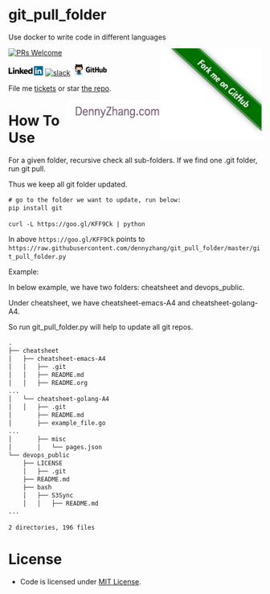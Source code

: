 # git_pull_folder
Use docker to write code in different languages

<a href="https://github.com/DennyZhang?tab=followers"><img align="right" width="200" height="183" src="https://raw.githubusercontent.com/USDevOps/mywechat-slack-group/master/images/fork_github.png" /></a>

[![PRs Welcome](https://img.shields.io/badge/PRs-welcome-brightgreen.svg)](http://makeapullrequest.com)

[![LinkedIn](https://raw.githubusercontent.com/USDevOps/mywechat-slack-group/master/images/linkedin_icon.png)](https://www.linkedin.com/in/dennyzhang001) <a href="https://www.dennyzhang.com/slack" target="_blank" rel="nofollow"><img src="http://slack.dennyzhang.com/badge.svg" alt="slack"/></a> [![Github](https://raw.githubusercontent.com/USDevOps/mywechat-slack-group/master/images/github.png)](https://github.com/DennyZhang)

File me [tickets](https://github.com/DennyZhang/git_pull_folder/issues) or star [the repo](https://github.com/DennyZhang/git_pull_folder).

<a href="https://www.dennyzhang.com"><img align="right" width="185" height="37" src="https://raw.githubusercontent.com/USDevOps/mywechat-slack-group/master/images/dns_small.png"></a>

# How To Use
For a given folder, recursive check all sub-folders. If we find one .git folder, run git pull.

Thus we keep all git folder updated.
```
# go to the folder we want to update, run below:
pip install git

curl -L https://goo.gl/KFF9Ck | python
```

In above `https://goo.gl/KFF9Ck` points to `https://raw.githubusercontent.com/dennyzhang/git_pull_folder/master/git_pull_folder.py`

Example:

In below example, we have two folders: cheatsheet and devops_public.

Under cheatsheet, we have cheatsheet-emacs-A4 and cheatsheet-golang-A4.

So run git_pull_folder.py will help to update all git repos.
```
.
├── cheatsheet
│   ├── cheatsheet-emacs-A4
│   │   ├── .git
│   │   ├── README.md
│   │   ├── README.org
...
│   └── cheatsheet-golang-A4
│   │   ├── .git
│       ├── README.md
│       ├── example_file.go
...
│       ├── misc
│       │   └── pages.json
└── devops_public
    ├── LICENSE
    │   ├── .git    
    ├── README.md
    ├── bash
    │   ├── S3Sync
    │   │   ├── README.md
...

2 directories, 196 files
```
# License
- Code is licensed under [MIT License](https://www.dennyzhang.com/wp-content/mit_license.txt).

